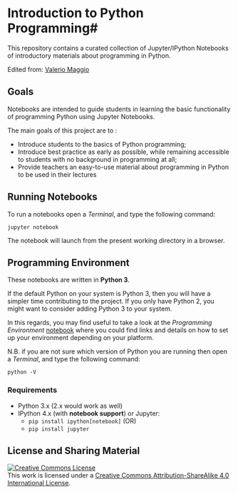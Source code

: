 # Introduction to Python Programming#

This repository contains a curated collection of Jupyter/IPython Notebooks of 
introductory materials about programming in Python.

Edited from: [Valerio Maggio](https://github.com/leriomaggio/python-in-a-notebook)

## Goals ##

Notebooks are intended to guide students in learning the basic functionality of programming Python using Jupyter Notebooks. 

The main goals of this project are to :
- Introduce students to the basics of Python programming;
- Introduce best practice as early as possible, while remaining accessible to students with no background in programming at all;
- Provide teachers an easy-to-use material about programming in Python to be used in their lectures

## Running Notebooks ##

To run a notebooks open a _Terminal_, and type the following command:

    jupyter notebook

The notebook will launch from the present working directory in a browser.

## Programming Environment

These notebooks are written in **Python 3**. 

If the default Python on your system is Python 3, then you will have a simpler time contributing to the project. 
If you only have Python 2, you might want to consider adding Python 3 to your system. 

In this regards, you may find useful to take a look at the *Programming Environment* [notebook]() where you 
could find links and details on how to set up your environment depending on your platform.

N.B. if you are not sure which version of Python you are running then open a  _Terminal_, and type the following command:

    python -V

### Requirements ###

* Python 3.x (2.x would work as well)
* IPython 4.x (with **notebook support**) or Jupyter: 
    * `pip install ipython[notebook]` (OR)
    * `pip install jupyter`



## License and Sharing Material

<a rel="license" href="http://creativecommons.org/licenses/by-sa/4.0/"><img alt="Creative Commons License" style="border-width:0" src="https://i.creativecommons.org/l/by-sa/4.0/80x15.png" /></a><br />This work is licensed under a <a rel="license" href="http://creativecommons.org/licenses/by-sa/4.0/">Creative Commons Attribution-ShareAlike 4.0 International License</a>.
